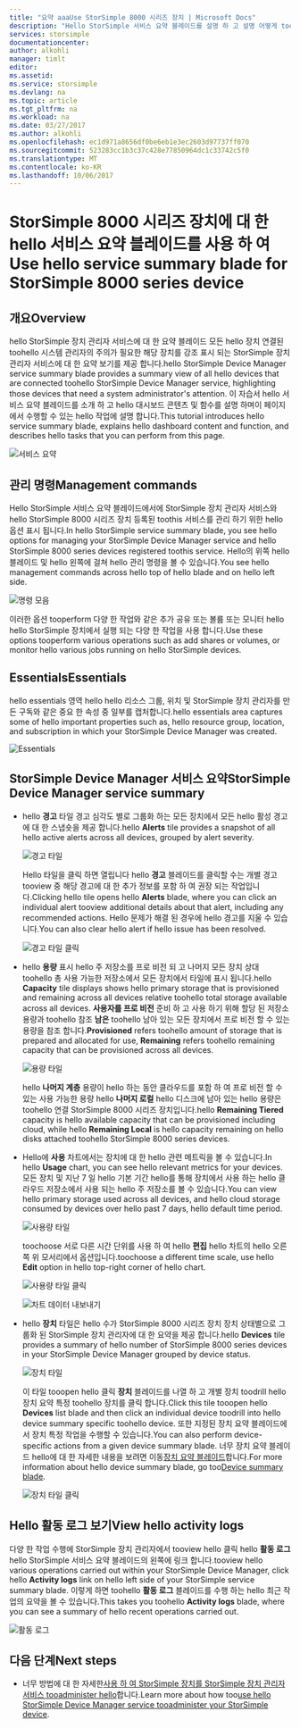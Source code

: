 ```yaml
---
title: "요약 aaaUse StorSimple 8000 시리즈 장치 | Microsoft Docs"
description: "Hello StorSimple 서비스 요약 블레이드를 설명 하 고 설명 어떻게 toouse 것 StorSimple 솔루션의 toomonitor hello 상태입니다."
services: storsimple
documentationcenter: 
author: alkohli
manager: timlt
editor: 
ms.assetid: 
ms.service: storsimple
ms.devlang: na
ms.topic: article
ms.tgt_pltfrm: na
ms.workload: na
ms.date: 03/27/2017
ms.author: alkohli
ms.openlocfilehash: ec1d971a8656df0be6eb1e3ec2603d97737ff070
ms.sourcegitcommit: 523283cc1b3c37c428e77850964dc1c33742c5f0
ms.translationtype: MT
ms.contentlocale: ko-KR
ms.lasthandoff: 10/06/2017
---
```

# <a name="use-hello-service-summary-blade-for-storsimple-8000-series-device"></a><span data-ttu-id="09177-103">StorSimple 8000 시리즈 장치에 대 한 hello 서비스 요약 블레이드를 사용 하 여</span><span class="sxs-lookup"><span data-stu-id="09177-103">Use hello service summary blade for StorSimple 8000 series device</span></span>

## <a name="overview"></a><span data-ttu-id="09177-104">개요</span><span class="sxs-lookup"><span data-stu-id="09177-104">Overview</span></span>

<span data-ttu-id="09177-105">hello StorSimple 장치 관리자 서비스에 대 한 요약 블레이드 모든 hello 장치 연결된 toohello 시스템 관리자의 주의가 필요한 해당 장치를 강조 표시 되는 StorSimple 장치 관리자 서비스에 대 한 요약 보기를 제공 합니다.</span><span class="sxs-lookup"><span data-stu-id="09177-105">hello StorSimple Device Manager service summary blade provides a summary view of all hello devices that are connected toohello StorSimple Device Manager service, highlighting those devices that need a system administrator's attention.</span></span> <span data-ttu-id="09177-106">이 자습서 hello 서비스 요약 블레이드를 소개 하 고 hello 대시보드 콘텐츠 및 함수를 설명 하며이 페이지에서 수행할 수 있는 hello 작업에 설명 합니다.</span><span class="sxs-lookup"><span data-stu-id="09177-106">This tutorial introduces hello service summary blade, explains hello dashboard content and function, and describes hello tasks that you can perform from this page.</span></span>

![서비스 요약](./media/storsimple-8000-service-dashboard/service-summary1.png)


## <a name="management-commands"></a><span data-ttu-id="09177-108">관리 명령</span><span class="sxs-lookup"><span data-stu-id="09177-108">Management commands</span></span>

<span data-ttu-id="09177-109">Hello StorSimple 서비스 요약 블레이드에서에 StorSimple 장치 관리자 서비스와 hello StorSimple 8000 시리즈 장치 등록된 toothis 서비스를 관리 하기 위한 hello 옵션 표시 됩니다.</span><span class="sxs-lookup"><span data-stu-id="09177-109">In hello StorSimple service summary blade, you see hello options for managing your StorSimple Device Manager service and hello StorSimple 8000 series devices registered toothis service.</span></span> <span data-ttu-id="09177-110">Hello의 위쪽 hello 블레이드 및 hello 왼쪽에 걸쳐 hello 관리 명령을 볼 수 있습니다.</span><span class="sxs-lookup"><span data-stu-id="09177-110">You see hello management commands across hello top of hello blade and on hello left side.</span></span>

![명령 모음](./media/storsimple-8000-service-dashboard/service-summary2.png)

<span data-ttu-id="09177-112">이러한 옵션 tooperform 다양 한 작업와 같은 추가 공유 또는 볼륨 또는 모니터 hello hello StorSimple 장치에서 실행 되는 다양 한 작업을 사용 합니다.</span><span class="sxs-lookup"><span data-stu-id="09177-112">Use these options tooperform various operations such as add shares or volumes, or monitor hello various jobs running on hello StorSimple devices.</span></span>


## <a name="essentials"></a><span data-ttu-id="09177-113">Essentials</span><span class="sxs-lookup"><span data-stu-id="09177-113">Essentials</span></span>

<span data-ttu-id="09177-114">hello essentials 영역 hello hello 리소스 그룹, 위치 및 StorSimple 장치 관리자를 만든 구독와 같은 중요 한 속성 중 일부를 캡처합니다.</span><span class="sxs-lookup"><span data-stu-id="09177-114">hello essentials area captures some of hello important properties such as, hello resource group, location, and subscription in which your StorSimple Device Manager was created.</span></span>

![Essentials](./media/storsimple-8000-service-dashboard/service-summary3.png)

## <a name="storsimple-device-manager-service-summary"></a><span data-ttu-id="09177-116">StorSimple Device Manager 서비스 요약</span><span class="sxs-lookup"><span data-stu-id="09177-116">StorSimple Device Manager service summary</span></span>

* <span data-ttu-id="09177-117">hello **경고** 타일 경고 심각도 별로 그룹화 하는 모든 장치에서 모든 hello 활성 경고에 대 한 스냅숏을 제공 합니다.</span><span class="sxs-lookup"><span data-stu-id="09177-117">hello **Alerts** tile provides a snapshot of all hello active alerts across all devices, grouped by alert severity.</span></span>

    ![경고 타일](./media/storsimple-8000-service-dashboard/service-summary4.png)

    <span data-ttu-id="09177-119">Hello 타일을 클릭 하면 열립니다 hello **경고** 블레이드를 클릭할 수는 개별 경고 tooview 중 해당 경고에 대 한 추가 정보를 포함 하 여 권장 되는 작업입니다.</span><span class="sxs-lookup"><span data-stu-id="09177-119">Clicking hello tile opens hello **Alerts** blade, where you can click an individual alert tooview additional details about that alert, including any recommended actions.</span></span> <span data-ttu-id="09177-120">Hello 문제가 해결 된 경우에 hello 경고를 지울 수 있습니다.</span><span class="sxs-lookup"><span data-stu-id="09177-120">You can also clear hello alert if hello issue has been resolved.</span></span>

    ![경고 타일 클릭](./media/storsimple-8000-service-dashboard/service-summary8.png)

* <span data-ttu-id="09177-122">hello **용량** 표시 hello 주 저장소를 프로 비전 되 고 나머지 모든 장치 상대 toohello 총 사용 가능한 저장소에서 모든 장치에서 타일에 표시 됩니다.</span><span class="sxs-lookup"><span data-stu-id="09177-122">hello **Capacity** tile displays shows hello primary storage that is provisioned and remaining across all devices relative toohello total storage available across all devices.</span></span> <span data-ttu-id="09177-123">**사용자를 프로 비전** 준비 하 고 사용 하기 위해 할당 된 저장소 용량과 toohello 참조 **남은** toohello 남아 있는 모든 장치에서 프로 비전 할 수 있는 용량을 참조 합니다.</span><span class="sxs-lookup"><span data-stu-id="09177-123">**Provisioned** refers toohello amount of storage that is prepared and allocated for use, **Remaining** refers toohello remaining capacity that can be provisioned across all devices.</span></span>

    ![용량 타일](./media/storsimple-8000-service-dashboard/service-summary6.png)

    <span data-ttu-id="09177-125">hello **나머지 계층** 용량이 hello 하는 동안 클라우드를 포함 하 여 프로 비전 할 수 있는 사용 가능한 용량 hello **나머지 로컬** hello 디스크에 남아 있는 hello 용량은 toohello 연결 StorSimple 8000 시리즈 장치입니다.</span><span class="sxs-lookup"><span data-stu-id="09177-125">hello **Remaining Tiered** capacity is hello available capacity that can be provisioned including cloud, while hello **Remaining Local** is hello capacity remaining on hello disks attached toohello StorSimple 8000 series devices.</span></span>


* <span data-ttu-id="09177-126">Hello에 **사용** 차트에서는 장치에 대 한 hello 관련 메트릭을 볼 수 있습니다.</span><span class="sxs-lookup"><span data-stu-id="09177-126">In hello **Usage** chart, you can see hello relevant metrics for your devices.</span></span> <span data-ttu-id="09177-127">모든 장치 및 지난 7 일 hello 기본 기간 hello를 통해 장치에서 사용 하는 hello 클라우드 저장소에서 사용 되는 hello 주 저장소를 볼 수 있습니다.</span><span class="sxs-lookup"><span data-stu-id="09177-127">You can view hello primary storage used across all devices, and hello cloud storage consumed by devices over hello past 7 days, hello default time period.</span></span> 

    ![사용량 타일](./media/storsimple-8000-service-dashboard/service-summary7.png) 

    <span data-ttu-id="09177-129">toochoose 서로 다른 시간 단위를 사용 하 여 hello **편집** hello 차트의 hello 오른쪽 위 모서리에서 옵션입니다.</span><span class="sxs-lookup"><span data-stu-id="09177-129">toochoose a different time scale, use hello **Edit** option in hello top-right corner of hello chart.</span></span>

     ![사용량 타일 클릭](./media/storsimple-8000-service-dashboard/service-summary10.png)

     ![차트 데이터 내보내기](./media/storsimple-8000-service-dashboard/service-summary11.png)

* <span data-ttu-id="09177-132">hello **장치** 타일은 hello 수가 StorSimple 8000 시리즈 장치 장치 상태별으로 그룹화 된 StorSimple 장치 관리자에 대 한 요약을 제공 합니다.</span><span class="sxs-lookup"><span data-stu-id="09177-132">hello **Devices** tile provides a summary of hello number of StorSimple 8000 series devices in your StorSimple Device Manager grouped by device status.</span></span> 

    ![장치 타일](./media/storsimple-8000-service-dashboard/service-summary5.png)

    <span data-ttu-id="09177-134">이 타일 tooopen hello 클릭 **장치** 블레이드를 나열 하 고 개별 장치 toodrill hello 장치 요약 특정 toohello 장치를 클릭 합니다.</span><span class="sxs-lookup"><span data-stu-id="09177-134">Click this tile tooopen hello **Devices** list blade and then click an individual device toodrill into hello device summary specific toohello device.</span></span> <span data-ttu-id="09177-135">또한 지정된 장치 요약 블레이드에서 장치 특정 작업을 수행할 수 있습니다.</span><span class="sxs-lookup"><span data-stu-id="09177-135">You can also perform device-specific actions from a given device summary blade.</span></span> <span data-ttu-id="09177-136">너무 장치 요약 블레이드 hello에 대 한 자세한 내용을 보려면 이동[장치 요약 블레이드](storsimple-8000-device-dashboard.md)합니다.</span><span class="sxs-lookup"><span data-stu-id="09177-136">For more information about hello device summary blade, go too[Device summary blade](storsimple-8000-device-dashboard.md).</span></span>

    ![장치 타일 클릭](./media/storsimple-8000-service-dashboard/service-summary9.png)

## <a name="view-hello-activity-logs"></a><span data-ttu-id="09177-138">Hello 활동 로그 보기</span><span class="sxs-lookup"><span data-stu-id="09177-138">View hello activity logs</span></span>

<span data-ttu-id="09177-139">다양 한 작업 수행에 StorSimple 장치 관리자에서 tooview hello 클릭 hello **활동 로그** hello StorSimple 서비스 요약 블레이드의 왼쪽에 링크 합니다.</span><span class="sxs-lookup"><span data-stu-id="09177-139">tooview hello various operations carried out within your StorSimple Device Manager, click hello **Activity logs** link on hello left side of your StorSimple service summary blade.</span></span> <span data-ttu-id="09177-140">이렇게 하면 toohello **활동 로그** 블레이드를 수행 하는 hello 최근 작업의 요약을 볼 수 있습니다.</span><span class="sxs-lookup"><span data-stu-id="09177-140">This takes you toohello **Activity logs** blade, where you can see a summary of hello recent operations carried out.</span></span>

![활동 로그](./media/storsimple-8000-service-dashboard/activity-logs1.png)
## <a name="next-steps"></a><span data-ttu-id="09177-142">다음 단계</span><span class="sxs-lookup"><span data-stu-id="09177-142">Next steps</span></span>

* <span data-ttu-id="09177-143">너무 방법에 대 한 자세한[사용 하 여 StorSimple 장치를 StorSimple 장치 관리자 서비스 tooadminister hello](storsimple-8000-manager-service-administration.md)합니다.</span><span class="sxs-lookup"><span data-stu-id="09177-143">Learn more about how too[use hello StorSimple Device Manager service tooadminister your StorSimple device](storsimple-8000-manager-service-administration.md).</span></span>

